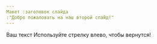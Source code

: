 ```yaml
---
Макет :заголовок слайда
:"Добро пожаловать на наш второй слайд!"
---
```

Ваш текст
Используйте стрелку влево, чтобы вернутся! 
